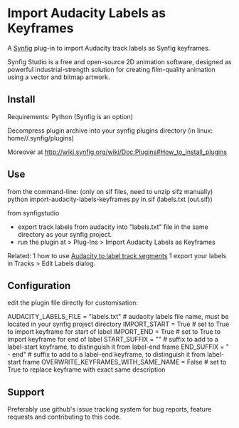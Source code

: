 # Import Audacity Labels as Keyframes

A [Synfig](http://synfig.org) plug-in to import Audacity track labels as Synfig keyframes.

Synfig Studio is a free and open-source 2D animation software, designed as powerful industrial-strength solution for creating film-quality animation using a vector and bitmap artwork.

## Install
Requirements: Python (Synfig is an option)

Decompress plugin archive into your synfig plugins directory (in linux: home/<user>/.synfig/plugins)

Moreover at http://wiki.synfig.org/wiki/Doc:Plugins#How_to_install_plugins

## Use
from the command-line: (only on sif files, need to unzip sifz manually)
    python import-audacity-labels-keyframes.py in.sif (labels.txt (out.sif))

from synfigstudio
*  export track labels from audacity into "labels.txt" file in the same directory as your synfig project.
*  run the plugin at > Plug-Ins > Import Audacity Labels as Keyframes

Related: 
1  how to use [Audacity to label track segments](http://multimedia.journalism.berkeley.edu/tutorials/audacity/adding-labels/)
1  export your labels in Tracks > Edit Labels dialog. 

## Configuration

edit the plugin file directly for customisation:

AUDACITY_LABELS_FILE = "labels.txt" # audacity labels file name, must be located in your synfig project directory
IMPORT_START = True					# set to True to import keyframe for start of label
IMPORT_END = True					# set to True to import keyframe for end of label
START_SUFFIX = ""					# suffix to add to a label-start keyframe, to distinguish it from label-end frame
END_SUFFIX = " - end"				# suffix to add to a label-end keyframe, to distinguish it from label-start frame
OVERWRITE_KEYFRAMES_WITH_SAME_NAME = False # set to True to replace keyframe with exact same description

## Support
Preferably use github's issue tracking system for bug reports, feature requests and contributing to this code.
